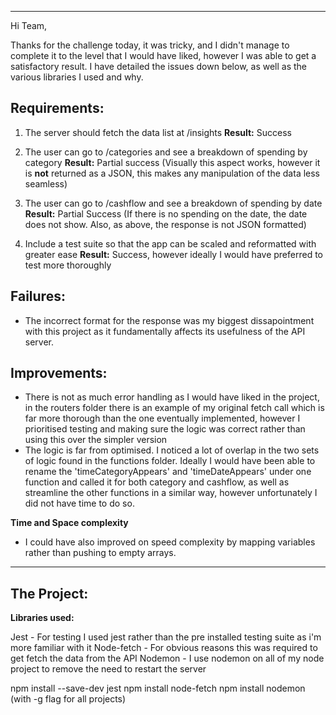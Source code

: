 ------------------------

Hi Team,

Thanks for the challenge today, it was tricky, and I didn't manage to complete it to the level
that I would have liked, however I was able to get a satisfactory result. I have detailed
the issues down below, as well as the various libraries I used and why.


## Requirements:
1) The server should fetch the data list at /insights
**Result:** Success

2) The user can go to /categories and see a breakdown of spending by category
**Result:** Partial success (Visually this aspect works, however it is **not** returned
as a JSON, this makes any manipulation of the data less seamless)

3) The user can go to /cashflow and see a breakdown of spending by date
**Result:** Partial Success (If there is no spending on the date, the date does not show.
Also, as above, the response is not JSON formatted)

4) Include a test suite so that the app can be scaled and reformatted with greater ease
**Result:** Success, however ideally I would have preferred to test more thoroughly


## Failures:

- The incorrect format for the response was my biggest dissapointment with this project as it
fundamentally affects its usefulness of the API server.


## Improvements:

- There is not as much error handling as I would have liked in the project, in the routers folder
there is an example of my original fetch call which is far more thorough than the one eventually
implemented, however I prioritised testing and making sure the logic was correct rather than
using this over the simpler version
- The logic is far from optimised. I noticed a lot of overlap in the two sets of logic found in the
functions folder. Ideally I would have been able to rename the 'timeCategoryAppears' and 'timeDateAppears'
under one function and called it for both category and cashflow, as well as streamline the other functions
in a similar way, however unfortunately I did not have time to do so.

**Time and Space complexity**
- I could have also improved on speed complexity by mapping variables rather than pushing to empty arrays.


------------------------

## The Project:

**Libraries used:**

Jest - For testing I used jest rather than the pre installed testing suite as i'm more familiar with it
Node-fetch - For obvious reasons this was required to get fetch the data from the API
Nodemon - I use nodemon on all of my node project to remove the need to restart the server

npm install --save-dev jest
npm install node-fetch
npm install nodemon (with -g flag for all projects)



<!-- # Insights Service

As part of out latest MVP build we need to present a user with some insights about their spending. We need to build a server that returns JSON formatted insights. A list of transactions for a user can be retrieved at `GET http://54.154.227.172:3000/transactions`. The server should fetch this list, then calculate the insights below, and return them in the body of the response with a 200 response code.

The api returns an array of transactions:

```json
[
  {
    "id": 1,
    "amount": 100,
    "merchant": "Tescos Ltd",
    "category": "food",
    "paymentDate": "2019-01-27T14:24:48.960Z"
  },
  {
    "id": 2,
    "amount": 20,
    "merchant": "TFL London",
    "category": "transport",
    "paymentDate": "2019-02-27T14:24:48.960Z"
  }
]
```

From this list we'll need to build a server that exposes the following routes, which calculate different insights about a users spending depending on which route is called:

1. `GET /insights/categories`

User Story:
```
As a User
So that I can gain an understanding of my finances
I want to see an aggregated list of my transactions by category
```


returns the number, total and average value of all transactions grouped by the transaction category.

```json
{
  "food": {
    "totalNumber": 10,
    "totalValue": 400,
    "averageValue": 40
  },
  ...
}
```

2. `GET /insights/cashflow`

User Story:
```
As a User
So that I can gain an understanding of if i will run out of money
I want to see a breakdown of my spending by month
```

returns a daily cashflow of all transactions grouped by day. For days on which there is no data return 0 for all fields.

```json
{
  "01/01/2019": {
    "totalNumber": 10,
    "totalValue": 400,
    "averageValue": 40
  },
  "02/01/2019": {
    "totalNumber": 10,
    "totalValue": 400,
    "averageValue": 40
  },
  "03/01/2019": {
    "totalNumber": 0,
    "totalValue": 0,
    "averageValue": 0
  },
}
```

## To Get Started

1. `git clone https://github.com/jigsaw-tech/recruitment.git`
2. `npm i`
3. `npm t`

## Some notes

1. all values are integer. Don't worry about dealing with floating point precisions, the front end can deal with the presentation logic.
2. you can use any npm package you like, but only with good reason! This includes the testing framework which you can change :)
3. We've provided some boilerplate code, but feel free to rearrange as you want...
4. There's a little test script we've written which will start the server, run the tests and pull it down again. But feel free to orchastrate your tests however you want!

## Things we value

1. Well tested code. Whatever framework you use, we like testing our code to have certainty it works
2. Simple code. It shouldn't take a PHD to understand code. If it's that complicated, we've done something wrong.
3. Code reuse. If there's an option to reuse some code, go for it! -->
